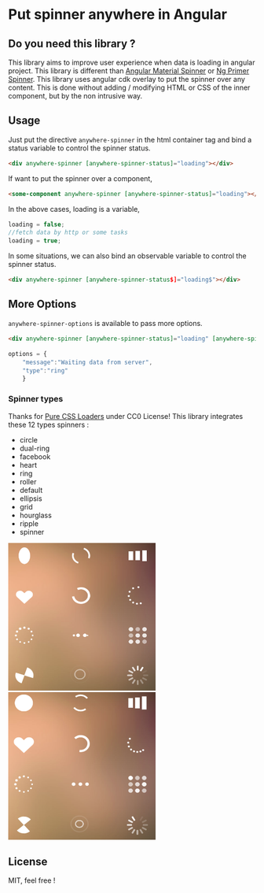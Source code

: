 # Put spinner anywhere in Angular

## Do you need this library ?

This library aims to improve user experience when data is loading in angular project.
This library is different than [Angular Material Spinner](https://material.angular.io/components/progress-spinner/overview) or [Ng Primer Spinner](https://www.primefaces.org/primeng/v9.1.6-lts/#/progressspinner). This library uses angular cdk overlay to put the spinner over any content. This is done without adding / modifying HTML or CSS of the inner component, but by the non intrusive way. 

## Usage

Just put the directive `anywhere-spinner` in the html container tag and bind a status variable to control the spinner status.

``` html
<div anywhere-spinner [anywhere-spinner-status]="loading"></div>
```

If want to put the spinner over a component,
``` html
<some-component anywhere-spinner [anywhere-spinner-status]="loading"></some-component>
```

In the above cases, loading is a variable,
```typescript
loading = false;
//fetch data by http or some tasks
loading = true;
```

In some situations, we can also bind an observable variable to control the spinner status.
``` html
<div anywhere-spinner [anywhere-spinner-status$]="loading$"></div>
```

## More Options
`anywhere-spinner-options` is available to pass more options.

``` html
<div anywhere-spinner [anywhere-spinner-status]="loading" [anywhere-spinner-options]="options"></div>
```

```typescript
options = {
    "message":"Waiting data from server",
    "type":"ring"
    }
```

### Spinner types

Thanks for [Pure CSS Loaders](https://loading.io/css/) under CC0 License! This library integrates these 12 types spinners :

- circle
- dual-ring
- facebook
- heart 
- ring
- roller
- default
- ellipsis
- grid
- hourglass
- ripple
- spinner


<img src="https://raw.githubusercontent.com/mengyu-dev/anywhere-spinner/main/projects/ngx-anywhere-spinner/spinner-types.png" width="300" height="300"> <img src="https://raw.githubusercontent.com/mengyu-dev/anywhere-spinner/main/projects/ngx-anywhere-spinner/spinner-types-1.png" width="300" height="300">

## License
 MIT, feel free !
